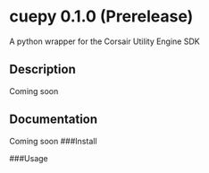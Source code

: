 # cuepy 0.1.0 (Prerelease)
A python wrapper for the Corsair Utility Engine SDK

## Description
Coming soon

## Documentation
Coming soon
###Install

###Usage
